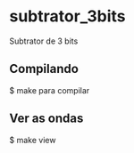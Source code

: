 # subtrator_3bits

Subtrator de 3 bits

## Compilando

$ make para compilar

## Ver as ondas

$ make view
